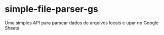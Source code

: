 # simple-file-parser-gs
Uma simples API para parsear dados de arquivos locais e upar no Google Sheets
